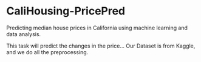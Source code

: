 # CaliHousing-PricePred
Predicting median house prices in California using machine learning and data analysis.

This task will predict the changes in the price...
Our Dataset is from Kaggle, and we do all the preprocessing.
